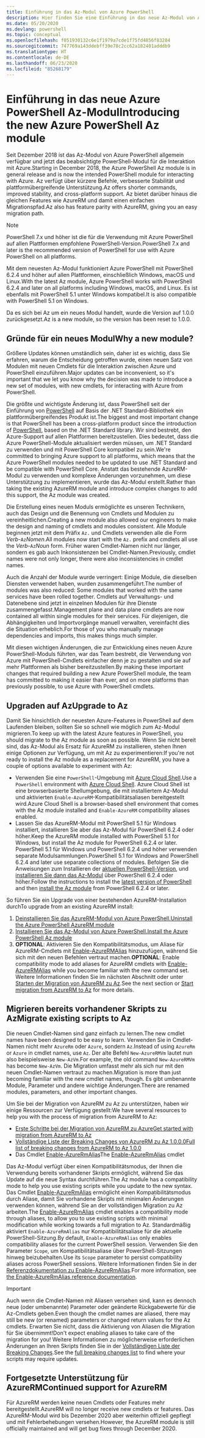```yaml
---
title: Einführung in das Az-Modul von Azure PowerShell
description: Hier finden Sie eine Einführung in das neue Az-Modul von Azure PowerShell, das das AzureRM-Modul ersetzt.
ms.date: 05/20/2020
ms.devlang: powershell
ms.topic: conceptual
ms.openlocfilehash: f051930132c6e1f1979a7cde1f75fd4856f83284
ms.sourcegitcommit: 747769a143ddebff39e78c2cc62a182401adddb9
ms.translationtype: HT
ms.contentlocale: de-DE
ms.lasthandoff: 06/23/2020
ms.locfileid: "85268179"
---
```

# <a name="introducing-the-new-azure-powershell-az-module"></a><span data-ttu-id="9ff8e-103">Einführung in das neue Azure PowerShell Az-Modul</span><span class="sxs-lookup"><span data-stu-id="9ff8e-103">Introducing the new Azure PowerShell Az module</span></span>

<span data-ttu-id="9ff8e-104">Seit Dezember 2018 ist das Az-Modul von Azure PowerShell allgemein verfügbar und jetzt das beabsichtigte PowerShell-Modul für die Interaktion mit Azure.</span><span class="sxs-lookup"><span data-stu-id="9ff8e-104">Starting in December 2018, the Azure PowerShell Az module is in general release and is now the intended PowerShell module for interacting with Azure.</span></span> <span data-ttu-id="9ff8e-105">Az verfügt über kürzere Befehle, verbesserte Stabilität und plattformübergreifende Unterstützung.</span><span class="sxs-lookup"><span data-stu-id="9ff8e-105">Az offers shorter commands, improved stability, and cross-platform support.</span></span> <span data-ttu-id="9ff8e-106">Az bietet darüber hinaus die gleichen Features wie AzureRM und damit einen einfachen Migrationspfad.</span><span class="sxs-lookup"><span data-stu-id="9ff8e-106">Az also has feature parity with AzureRM, giving you an easy migration path.</span></span>

> [!NOTE]
> <span data-ttu-id="9ff8e-107">PowerShell 7.x und höher ist die für die Verwendung mit Azure PowerShell auf allen Plattformen empfohlene PowerShell-Version.</span><span class="sxs-lookup"><span data-stu-id="9ff8e-107">PowerShell 7.x and later is the recommended version of PowerShell for use with Azure PowerShell on all platforms.</span></span>

<span data-ttu-id="9ff8e-108">Mit dem neuesten Az-Modul funktioniert Azure PowerShell mit PowerShell 6.2.4 und höher auf allen Plattformen, einschließlich Windows, macOS und Linux.</span><span class="sxs-lookup"><span data-stu-id="9ff8e-108">With the latest Az module, Azure PowerShell works with PowerShell 6.2.4 and later on all platforms including Windows, macOS, and Linux.</span></span> <span data-ttu-id="9ff8e-109">Es ist ebenfalls mit PowerShell 5.1 unter Windows kompatibel.</span><span class="sxs-lookup"><span data-stu-id="9ff8e-109">It is also compatible with PowerShell 5.1 on Windows.</span></span>

<span data-ttu-id="9ff8e-110">Da es sich bei Az um ein neues Modul handelt, wurde die Version auf 1.0.0 zurückgesetzt.</span><span class="sxs-lookup"><span data-stu-id="9ff8e-110">Az is a new module, so the version has been reset to 1.0.0.</span></span>

## <a name="why-a-new-module"></a><span data-ttu-id="9ff8e-111">Gründe für ein neues Modul</span><span class="sxs-lookup"><span data-stu-id="9ff8e-111">Why a new module?</span></span>

<span data-ttu-id="9ff8e-112">Größere Updates können umständlich sein, daher ist es wichtig, dass Sie erfahren, warum die Entscheidung getroffen wurde, einen neuen Satz von Modulen mit neuen Cmdlets für die Interaktion zwischen Azure und PowerShell einzuführen.</span><span class="sxs-lookup"><span data-stu-id="9ff8e-112">Major updates can be inconvenient, so it's important that we let you know why the decision was made to introduce a new set of modules, with new cmdlets, for interacting with Azure from PowerShell.</span></span>

<span data-ttu-id="9ff8e-113">Die größte und wichtigste Änderung ist, dass PowerShell seit der Einführung von [PowerShell](/powershell/scripting/overview) auf Basis der .NET Standard-Bibliothek ein plattformübergreifendes Produkt ist.</span><span class="sxs-lookup"><span data-stu-id="9ff8e-113">The biggest and most important change is that PowerShell has been a cross-platform product since the introduction of [PowerShell](/powershell/scripting/overview), based on the .NET Standard library.</span></span>
<span data-ttu-id="9ff8e-114">Wir sind bestrebt, den Azure-Support auf allen Plattformen bereitzustellen. Dies bedeutet, dass die Azure PowerShell-Module aktualisiert werden müssen, um .NET Standard zu verwenden und mit PowerShell Core kompatibel zu sein.</span><span class="sxs-lookup"><span data-stu-id="9ff8e-114">We're committed to bringing Azure support to all platforms, which means that the Azure PowerShell modules needed to be updated to use .NET Standard and be compatible with PowerShell Core.</span></span> <span data-ttu-id="9ff8e-115">Anstatt das bestehende AzureRM-Modul zu verwenden und komplexe Änderungen vorzunehmen, um diese Unterstützung zu implementieren, wurde das Az-Modul erstellt.</span><span class="sxs-lookup"><span data-stu-id="9ff8e-115">Rather than taking the existing AzureRM module and introduce complex changes to add this support, the Az module was created.</span></span>

<span data-ttu-id="9ff8e-116">Die Erstellung eines neuen Moduls ermöglichte es unseren Technikern, auch das Design und die Benennung von Cmdlets und Modulen zu vereinheitlichen.</span><span class="sxs-lookup"><span data-stu-id="9ff8e-116">Creating a new module also allowed our engineers to make the design and naming of cmdlets and modules consistent.</span></span> <span data-ttu-id="9ff8e-117">Alle Module beginnen jetzt mit dem Präfix `Az.` und Cmdlets verwenden alle die Form _Verb_-`Az`_Nomen_.</span><span class="sxs-lookup"><span data-stu-id="9ff8e-117">All modules now start with the `Az.` prefix and cmdlets all use the _Verb_-`Az`_Noun_ form.</span></span> <span data-ttu-id="9ff8e-118">Früher waren Cmdlet-Namen nicht nur länger, sondern es gab auch Inkonsistenzen bei Cmdlet-Namen.</span><span class="sxs-lookup"><span data-stu-id="9ff8e-118">Previously, cmdlet names were not only longer, there were also inconsistencies in cmdlet names.</span></span>

<span data-ttu-id="9ff8e-119">Auch die Anzahl der Module wurde verringert: Einige Module, die dieselben Diensten verwendet haben, wurden zusammengeführt.</span><span class="sxs-lookup"><span data-stu-id="9ff8e-119">The number of modules was also reduced: Some modules that worked with the same services have been rolled together.</span></span> <span data-ttu-id="9ff8e-120">Cmdlets auf Verwaltungs- und Datenebene sind jetzt in einzelnen Modulen für ihre Dienste zusammengefasst.</span><span class="sxs-lookup"><span data-stu-id="9ff8e-120">Management plane and data plane cmdlets are now contained all within single modules for their services.</span></span> <span data-ttu-id="9ff8e-121">Für diejenigen, die Abhängigkeiten und Importvorgänge manuell verwalten, vereinfacht dies die Situation erheblich.</span><span class="sxs-lookup"><span data-stu-id="9ff8e-121">For those of you who manually manage dependencies and imports, this makes things much simpler.</span></span>

<span data-ttu-id="9ff8e-122">Mit diesen wichtigen Änderungen, die zur Entwicklung eines neuen Azure PowerShell-Moduls führten, war das Team bestrebt, die Verwendung von Azure mit PowerShell-Cmdlets einfacher denn je zu gestalten und sie auf mehr Plattformen als bisher bereitzustellen.</span><span class="sxs-lookup"><span data-stu-id="9ff8e-122">By making these important changes that required building a new Azure PowerShell module, the team has committed to making it easier than ever, and on more platforms than previously possible, to use Azure with PowerShell cmdlets.</span></span>

## <a name="upgrade-to-az"></a><span data-ttu-id="9ff8e-123">Upgraden auf Az</span><span class="sxs-lookup"><span data-stu-id="9ff8e-123">Upgrade to Az</span></span>

<span data-ttu-id="9ff8e-124">Damit Sie hinsichtlich der neuesten Azure-Features in PowerShell auf dem Laufenden bleiben, sollten Sie so schnell wie möglich zum Az-Modul migrieren.</span><span class="sxs-lookup"><span data-stu-id="9ff8e-124">To keep up with the latest Azure features in PowerShell, you should migrate to the Az module as soon as possible.</span></span> <span data-ttu-id="9ff8e-125">Wenn Sie nicht bereit sind, das Az-Modul als Ersatz für AzureRM zu installieren, stehen Ihnen einige Optionen zur Verfügung, um mit Az zu experimentieren:</span><span class="sxs-lookup"><span data-stu-id="9ff8e-125">If you're not ready to install the Az module as a replacement for AzureRM, you have a couple of options available to experiment with Az:</span></span>

- <span data-ttu-id="9ff8e-126">Verwenden Sie eine `PowerShell`-Umgebung mit [Azure Cloud Shell](https://docs.microsoft.com/azure/cloud-shell/overview).</span><span class="sxs-lookup"><span data-stu-id="9ff8e-126">Use a `PowerShell` environment with [Azure Cloud Shell](https://docs.microsoft.com/azure/cloud-shell/overview).</span></span> <span data-ttu-id="9ff8e-127">Azure Cloud Shell ist eine browserbasierte Shellumgebung, die mit installiertem Az-Modul und aktivierten `Enable-AzureRM`-Kompatibilitätsaliasen bereitgestellt wird.</span><span class="sxs-lookup"><span data-stu-id="9ff8e-127">Azure Cloud Shell is a browser-based shell environment that comes with the Az module installed and `Enable-AzureRM` compatibility aliases enabled.</span></span>
- <span data-ttu-id="9ff8e-128">Lassen Sie das AzureRM-Modul mit PowerShell 5.1 für Windows installiert, installieren Sie aber das Az-Modul für PowerShell 6.2.4 oder höher.</span><span class="sxs-lookup"><span data-stu-id="9ff8e-128">Keep the AzureRM module installed with PowerShell 5.1 for Windows, but install the Az module for PowerShell 6.2.4 or later.</span></span> <span data-ttu-id="9ff8e-129">PowerShell 5.1 für Windows und PowerShell 6.2.4 und höher verwenden separate Modulsammlungen.</span><span class="sxs-lookup"><span data-stu-id="9ff8e-129">PowerShell 5.1 for Windows and PowerShell 6.2.4 and later use separate collections of modules.</span></span> <span data-ttu-id="9ff8e-130">Befolgen Sie die Anweisungen zum Installieren der [aktuellen PowerShell-Version](/powershell/scripting/install/installing-powershell), und [installieren Sie dann das Az-Modul](install-az-ps.md) über PowerShell 6.2.4 oder höher.</span><span class="sxs-lookup"><span data-stu-id="9ff8e-130">Follow the instructions to install the [latest version of PowerShell](/powershell/scripting/install/installing-powershell) and then [install the Az module](install-az-ps.md) from PowerShell 6.2.4 or later.</span></span>

<span data-ttu-id="9ff8e-131">So führen Sie ein Upgrade von einer bestehenden AzureRM-Installation durch</span><span class="sxs-lookup"><span data-stu-id="9ff8e-131">To upgrade from an existing AzureRM install:</span></span>

1. [<span data-ttu-id="9ff8e-132">Deinstallieren Sie das AzureRM-Modul von Azure PowerShell.</span><span class="sxs-lookup"><span data-stu-id="9ff8e-132">Uninstall the Azure PowerShell AzureRM module</span></span>](/powershell/azure/uninstall-az-ps#uninstall-the-azurerm-module)
2. [<span data-ttu-id="9ff8e-133">Installieren Sie das Az-Modul von Azure PowerShell.</span><span class="sxs-lookup"><span data-stu-id="9ff8e-133">Install the Azure PowerShell Az module</span></span>](install-az-ps.md)
3. <span data-ttu-id="9ff8e-134">**OPTIONAL**: Aktivieren Sie den Kompatibilitätsmodus, um Aliase für AzureRM-Cmdlets mit [Enable-AzureRMAlias](/powershell/module/az.accounts/enable-azurermalias) hinzuzufügen, während Sie sich mit den neuen Befehlen vertraut machen.</span><span class="sxs-lookup"><span data-stu-id="9ff8e-134">**OPTIONAL**: Enable compatibility mode to add aliases for AzureRM cmdlets with [Enable-AzureRMAlias](/powershell/module/az.accounts/enable-azurermalias) while you become familiar with the new command set.</span></span> <span data-ttu-id="9ff8e-135">Weitere Informationen finden Sie im nächsten Abschnitt oder unter [Starten der Migration von AzureRM zu Az](migrate-from-azurerm-to-az.md).</span><span class="sxs-lookup"><span data-stu-id="9ff8e-135">See the next section or [Start migration from AzureRM to Az](migrate-from-azurerm-to-az.md) for more details.</span></span>

## <a name="migrate-existing-scripts-to-az"></a><span data-ttu-id="9ff8e-136">Migrieren bereits vorhandener Skripts zu Az</span><span class="sxs-lookup"><span data-stu-id="9ff8e-136">Migrate existing scripts to Az</span></span>

<span data-ttu-id="9ff8e-137">Die neuen Cmdlet-Namen sind ganz einfach zu lernen.</span><span class="sxs-lookup"><span data-stu-id="9ff8e-137">The new cmdlet names have been designed to be easy to learn.</span></span> <span data-ttu-id="9ff8e-138">Verwenden Sie in Cmdlet-Namen nicht mehr `AzureRm` oder `Azure`, sondern `Az`.</span><span class="sxs-lookup"><span data-stu-id="9ff8e-138">Instead of using `AzureRm` or `Azure` in cmdlet names, use `Az`.</span></span> <span data-ttu-id="9ff8e-139">Der alte Befehl `New-AzureRMVm` lautet nun also beispielsweise `New-AzVm`.</span><span class="sxs-lookup"><span data-stu-id="9ff8e-139">For example, the old command `New-AzureRMVm` has become `New-AzVm`.</span></span>
<span data-ttu-id="9ff8e-140">Die Migration umfasst mehr als sich nur mit den neuen Cmdlet-Namen vertraut zu machen.</span><span class="sxs-lookup"><span data-stu-id="9ff8e-140">Migration is more than just becoming familiar with the new cmdlet names, though.</span></span> <span data-ttu-id="9ff8e-141">Es gibt umbenannte Module, Parameter und andere wichtige Änderungen.</span><span class="sxs-lookup"><span data-stu-id="9ff8e-141">There are renamed modules, parameters, and other important changes.</span></span>

<span data-ttu-id="9ff8e-142">Um Sie bei der Migration von AzureRM zu Az zu unterstützen, haben wir einige Ressourcen zur Verfügung gestellt:</span><span class="sxs-lookup"><span data-stu-id="9ff8e-142">We have several resources to help you with the process of migration from AzureRM to Az:</span></span>

- [<span data-ttu-id="9ff8e-143">Erste Schritte bei der Migration von AzureRM zu Azure</span><span class="sxs-lookup"><span data-stu-id="9ff8e-143">Get started with migration from AzureRM to Az</span></span>](migrate-from-azurerm-to-az.md)
- [<span data-ttu-id="9ff8e-144">Vollständige Liste der Breaking Changes von AzureRM zu Az 1.0.0.0</span><span class="sxs-lookup"><span data-stu-id="9ff8e-144">Full list of breaking changes from AzureRM to Az 1.0.0</span></span>](migrate-az-1.0.0.md)
- <span data-ttu-id="9ff8e-145">Das Cmdlet [Enable-AzureRmAlias](/powershell/module/az.accounts/enable-azurermalias)</span><span class="sxs-lookup"><span data-stu-id="9ff8e-145">The [Enable-AzureRmAlias](/powershell/module/az.accounts/enable-azurermalias) cmdlet</span></span>

<span data-ttu-id="9ff8e-146">Das Az-Modul verfügt über einen Kompatibilitätsmodus, der Ihnen die Verwendung bereits vorhandener Skripts ermöglicht, während Sie das Update auf die neue Syntax durchführen.</span><span class="sxs-lookup"><span data-stu-id="9ff8e-146">The Az module has a compatibility mode to help you use existing scripts while you update to the new syntax.</span></span> <span data-ttu-id="9ff8e-147">Das Cmdlet [Enable-AzureRmAlias](/powershell/module/az.accounts/enable-azurermalias) ermöglicht einen Kompatibilitätsmodus durch Aliase, damit Sie vorhandene Skripts mit minimalen Änderungen verwenden können, während Sie an der vollständigen Migration zu Az arbeiten.</span><span class="sxs-lookup"><span data-stu-id="9ff8e-147">The [Enable-AzureRmAlias](/powershell/module/az.accounts/enable-azurermalias) cmdlet enables a compatibility mode through aliases, to allow you to use existing scripts with minimal modification while working towards a full migration to Az.</span></span> <span data-ttu-id="9ff8e-148">Standardmäßig aktiviert `Enable-AzureRmAlias` nur Kompatibilitätsaliase für die aktuelle PowerShell-Sitzung.</span><span class="sxs-lookup"><span data-stu-id="9ff8e-148">By default, `Enable-AzureRmAlias` only enables compatibility aliases for the current PowerShell session.</span></span> <span data-ttu-id="9ff8e-149">Verwenden Sie den Parameter `Scope`, um Kompatibilitätsaliase über PowerShell-Sitzungen hinweg beizubehalten.</span><span class="sxs-lookup"><span data-stu-id="9ff8e-149">Use its `Scope` parameter to persist compatibility aliases across PowerShell sessions.</span></span> <span data-ttu-id="9ff8e-150">Weitere Informationen finden Sie in der [Referenzdokumentation zu Enable-AzureRmAlias](/powershell/module/az.accounts/enable-azurermalias).</span><span class="sxs-lookup"><span data-stu-id="9ff8e-150">For more information, see [the Enable-AzureRmAlias reference documentation](/powershell/module/az.accounts/enable-azurermalias).</span></span>

> [!IMPORTANT]
> <span data-ttu-id="9ff8e-151">Auch wenn die Cmdlet-Namen mit Aliasen versehen sind, kann es dennoch neue (oder umbenannte) Parameter oder geänderte Rückgabewerte für die Az-Cmdlets geben.</span><span class="sxs-lookup"><span data-stu-id="9ff8e-151">Even though the cmdlet names are aliased, there may still be new (or renamed) parameters or changed return values for the Az cmdlets.</span></span> <span data-ttu-id="9ff8e-152">Erwarten Sie nicht, dass die Aktivierung von Aliasen die Migration für Sie übernimmt!</span><span class="sxs-lookup"><span data-stu-id="9ff8e-152">Don't expect enabling aliases to take care of the migration for you!</span></span> <span data-ttu-id="9ff8e-153">Weitere Informationen zu möglicherweise erforderlichen Änderungen an Ihren Skripts finden Sie in der [Vollständigen Liste der Breaking Changes](migrate-az-1.0.0.md).</span><span class="sxs-lookup"><span data-stu-id="9ff8e-153">See the [full breaking changes list](migrate-az-1.0.0.md) to find where your scripts may require updates.</span></span>

## <a name="continued-support-for-azurerm"></a><span data-ttu-id="9ff8e-154">Fortgesetzte Unterstützung für AzureRM</span><span class="sxs-lookup"><span data-stu-id="9ff8e-154">Continued support for AzureRM</span></span>

<span data-ttu-id="9ff8e-155">Für AzureRM werden keine neuen Cmdlets oder Features mehr bereitgestellt.</span><span class="sxs-lookup"><span data-stu-id="9ff8e-155">AzureRM will no longer receive new cmdlets or features.</span></span> <span data-ttu-id="9ff8e-156">Das AzureRM-Modul wird bis Dezember 2020 aber weiterhin offiziell gepflegt und mit Fehlerbehebungen versehen.</span><span class="sxs-lookup"><span data-stu-id="9ff8e-156">However, the AzureRM module is still officially maintained and will get bug fixes through December 2020.</span></span>
